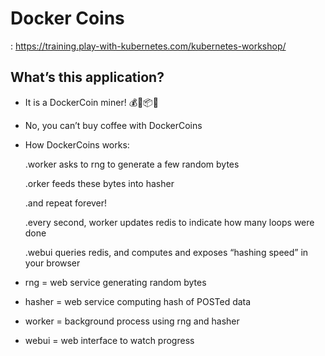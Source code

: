 # Docker Coins

 : https://training.play-with-kubernetes.com/kubernetes-workshop/


## What’s this application?
- It is a DockerCoin miner! 💰🐳📦🚢
- No, you can’t buy coffee with DockerCoins
- How DockerCoins works:

  .worker asks to rng to generate a few random bytes

  .orker feeds these bytes into hasher
  
  .and repeat forever!
  
  .every second, worker updates redis to indicate how many loops were done
  
  .webui queries redis, and computes and exposes “hashing speed” in your browser


- rng = web service generating random bytes
- hasher = web service computing hash of POSTed data
- worker = background process using rng and hasher
- webui = web interface to watch progress

